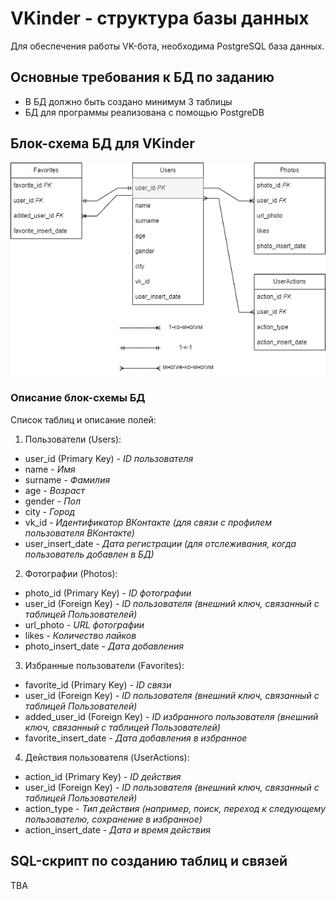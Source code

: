 # VKinder - структура базы данных

Для обеспечения работы VK-бота, необходима PostgreSQL база данных. 

## Основные требования к БД по заданию
* В БД должно быть создано минимум 3 таблицы
* БД для программы реализована с помощью PostgreDB

## Блок-схема БД для VKinder
![Блок-схема](db_structure.drawio.png)

### Описание блок-схемы БД
Список таблиц и описание полей:
1. Пользователи (Users):
- user_id (Primary Key) - _ID пользователя_
- name - _Имя_ 
- surname - _Фамилия_ 
- age - _Возраст_ 
- gender - _Пол_ 
- city - _Город_ 
- vk_id - _Идентификатор ВКонтакте (для связи с профилем пользователя ВКонтакте)_
- user_insert_date - _Дата регистрации (для отслеживания, когда пользователь добавлен в БД)_

2. Фотографии (Photos):
- photo_id (Primary Key) - _ID фотографии_ 
- user_id (Foreign Key) - _ID пользователя (внешний ключ, связанный с таблицей Пользователей)_
- url_photo - _URL фотографии_ 
- likes - _Количество лайков_ 
- photo_insert_date - _Дата добавления_

3. Избранные пользователи (Favorites):
- favorite_id (Primary Key) - _ID связи_
- user_id (Foreign Key) - _ID пользователя (внешний ключ, связанный с таблицей Пользователей)_
- added_user_id (Foreign Key) - _ID избранного пользователя (внешний ключ, связанный с таблицей Пользователей)_
- favorite_insert_date - _Дата добавления в избранное_

4. Действия пользователя (UserActions):
- action_id (Primary Key) - _ID действия_
- user_id (Foreign Key) - _ID пользователя (внешний ключ, связанный с таблицей Пользователей)_
- action_type - _Тип действия (например, поиск, переход к следующему пользователю, сохранение в избранное)_
- action_insert_date - _Дата и время действия_

## SQL-скрипт по созданию таблиц и связей

TBA